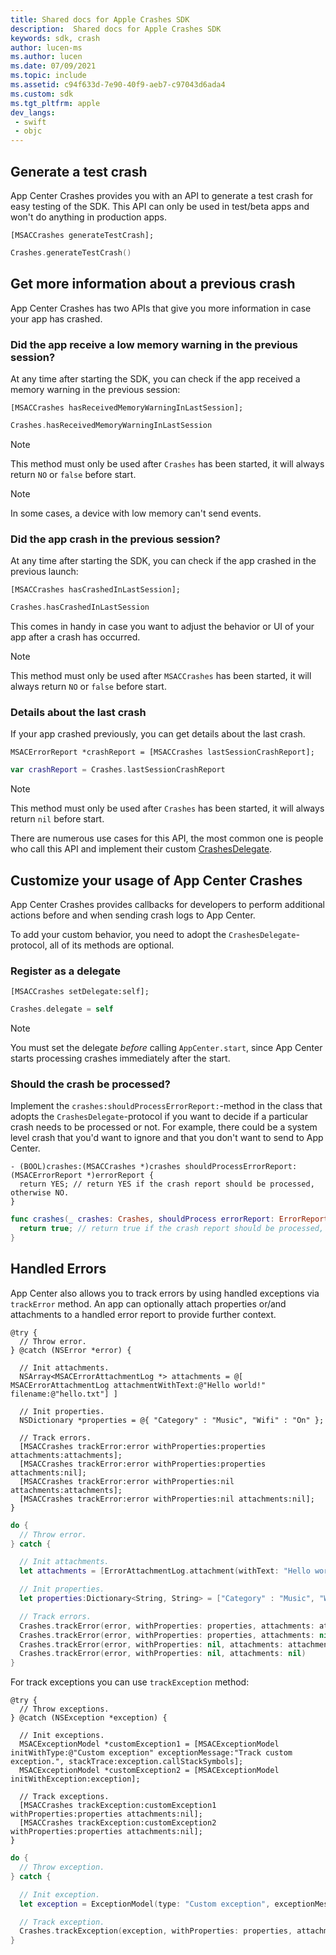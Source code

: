```yaml
---
title: Shared docs for Apple Crashes SDK
description:  Shared docs for Apple Crashes SDK
keywords: sdk, crash
author: lucen-ms
ms.author: lucen
ms.date: 07/09/2021
ms.topic: include
ms.assetid: c94f633d-7e90-40f9-aeb7-c97043d6ada4
ms.custom: sdk
ms.tgt_pltfrm: apple
dev_langs:  
 - swift
 - objc
---
```


## Generate a test crash

App Center Crashes provides you with an API to generate a test crash for easy testing of the SDK. This API can only be used in test/beta apps and won't do anything in production apps.

```objc
[MSACCrashes generateTestCrash];
```
```swift
Crashes.generateTestCrash()
```

## Get more information about a previous crash

App Center Crashes has two APIs that give you more information in case your app has crashed.

### Did the app receive a low memory warning in the previous session?

At any time after starting the SDK, you can check if the app received a memory warning in the previous session:

```objc
[MSACCrashes hasReceivedMemoryWarningInLastSession];
```
```swift
Crashes.hasReceivedMemoryWarningInLastSession
```

> [!NOTE]
> This method must only be used after `Crashes` has been started, it will always return `NO` or `false` before start.

> [!NOTE]
> In some cases, a device with low memory can't send events.

### Did the app crash in the previous session?

At any time after starting the SDK, you can check if the app crashed in the previous launch:

```objc
[MSACCrashes hasCrashedInLastSession];
```
```swift
Crashes.hasCrashedInLastSession
```

This comes in handy in case you want to adjust the behavior or UI of your app after a crash has occurred.

> [!NOTE]
> This method must only be used after `MSACCrashes` has been started, it will always return `NO` or `false` before start.

### Details about the last crash

If your app crashed previously, you can get details about the last crash.

```objc
MSACErrorReport *crashReport = [MSACCrashes lastSessionCrashReport];
```
```swift
var crashReport = Crashes.lastSessionCrashReport
```

> [!NOTE]
> This method must only be used after `Crashes` has been started, it will always return `nil` before start.

There are numerous use cases for this API, the most common one is people who call this API and implement their custom [CrashesDelegate](#customize-your-usage-of-app-center-crashes).

## Customize your usage of App Center Crashes

App Center Crashes provides callbacks for developers to perform additional actions before and when sending crash logs to App Center.

To add your custom behavior, you need to adopt the `CrashesDelegate`-protocol, all of its methods are optional.

### Register as a delegate

```objc
[MSACCrashes setDelegate:self];
```
```swift
Crashes.delegate = self
```

> [!NOTE]
> You must set the delegate *before* calling `AppCenter.start`, since App Center starts processing crashes immediately after the start.

### Should the crash be processed?

Implement the `crashes:shouldProcessErrorReport:`-method in the class that adopts the `CrashesDelegate`-protocol if you want to decide if a particular crash needs to be processed or not. For example, there could be a system level crash that you'd want to ignore and that you don't want to send to App Center.

```objc
- (BOOL)crashes:(MSACCrashes *)crashes shouldProcessErrorReport:(MSACErrorReport *)errorReport {
  return YES; // return YES if the crash report should be processed, otherwise NO.
}
```
```swift
func crashes(_ crashes: Crashes, shouldProcess errorReport: ErrorReport) -> Bool {
  return true; // return true if the crash report should be processed, otherwise false.
}
```

## Handled Errors

App Center also allows you to track errors by using handled exceptions via `trackError` method. An app can optionally attach properties or/and attachments to a handled error report to provide further context.

```objc
@try {
  // Throw error.
} @catch (NSError *error) {

  // Init attachments.
  NSArray<MSACErrorAttachmentLog *> attachments = @[ MSACErrorAttachmentLog attachmentWithText:@"Hello world!" filename:@"hello.txt"] ]

  // Init properties.
  NSDictionary *properties = @{ "Category" : "Music", "Wifi" : "On" };

  // Track errors.
  [MSACCrashes trackError:error withProperties:properties attachments:attachments];
  [MSACCrashes trackError:error withProperties:properties attachments:nil];
  [MSACCrashes trackError:error withProperties:nil attachments:attachments];
  [MSACCrashes trackError:error withProperties:nil attachments:nil];
}
```
```swift
do {
  // Throw error.
} catch {

  // Init attachments.
  let attachments = [ErrorAttachmentLog.attachment(withText: "Hello world!", filename: "hello.txt")]

  // Init properties.
  let properties:Dictionary<String, String> = ["Category" : "Music", "Wifi" : "On"]

  // Track errors.
  Crashes.trackError(error, withProperties: properties, attachments: attachments)
  Crashes.trackError(error, withProperties: properties, attachments: nil)
  Crashes.trackError(error, withProperties: nil, attachments: attachments)
  Crashes.trackError(error, withProperties: nil, attachments: nil)
}
```

For track exceptions you can use `trackException` method:

```objc
@try {
  // Throw exceptions.
} @catch (NSException *exception) {

  // Init exceptions.
  MSACExceptionModel *customException1 = [MSACExceptionModel initWithType:@"Custom exception" exceptionMessage:"Track custom exception.", stackTrace:exception.callStackSymbols];
  MSACExceptionModel *customException2 = [MSACExceptionModel initWithException:exception];

  // Track exceptions.
  [MSACCrashes trackException:customException1 withProperties:properties attachments:nil];
  [MSACCrashes trackException:customException2 withProperties:properties attachments:nil];
}
```
```swift
do {
  // Throw exception.
} catch {

  // Init exception.
  let exception = ExceptionModel(type: "Custom exception", exceptionMessage: "Track custom exception.", stackTrace: Thread.callStackSymbols)

  // Track exception.
  Crashes.trackException(exception, withProperties: properties, attachments: nil)
}
```
